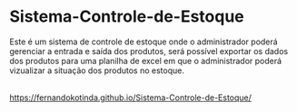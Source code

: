# Sistema-Controle-de-Estoque
Este é um sistema de controle de estoque onde o administrador poderá gerenciar a entrada e saída dos produtos, será possível exportar os dados dos produtos para uma planilha de excel em que o administrador poderá vizualizar a situação dos produtos no estoque.<br> <br>

 https://fernandokotinda.github.io/Sistema-Controle-de-Estoque/

 
